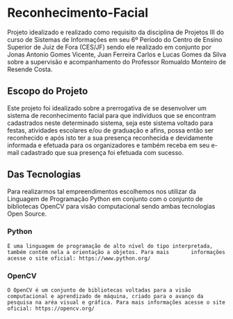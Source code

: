 # Reconhecimento-Facial
  Projeto idealizado e realizado como requisito da disciplina de Projetos III do curso de Sistemas de Informações em seu 6º Período do Centro de Ensino Superior de Juiz de Fora (CES/JF) sendo ele realizado em conjunto por Jonas Antonio Gomes Vicente, Juan Ferreira Carlos e Lucas Gomes da Silva sobre a supervisão e acompanhamento do Professor Romualdo Monteiro de Resende Costa.

## Escopo do Projeto
  Este projeto foi idealizado sobre a prerrogativa de se desenvolver um sistema de reconhecimento facial para que individuos que se encontram cadastrados neste determinado sistema, seja este sistema voltado para festas, atividades escolares e/ou de graduação e afins, possa então ser reconhecido e após isto ter a sua presença reconhecida e devidamente informada e efetuada para os organizadores e também receba em seu e-mail cadastrado que sua presença foi efetuada com sucesso.

## Das Tecnologias
  Para realizarmos tal empreendimentos escolhemos nos utilizar da Linguagem de Programação Python em conjunto com o conjunto de bibliotecas OpenCV para visão computacional sendo ambas tecnologias Open Source.
  
  ### Python
    É uma linguagem de programação de alto nível do tipo interpretada, também contém nela a orientação a objetos. Para mais       informações acesse o site oficial: https://www.python.org/
    
  ### OpenCV
    O OpenCV é um conjunto de bibliotecas voltadas para a visão computacional e aprendizado de máquina, criado para o avanço da pesquisa na aréa visual e gráfica. Para mais informações acesse o site oficial: https://opencv.org/
    


